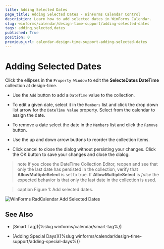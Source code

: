 ```yaml
---
title: Adding Selected Dates
page_title: Adding Selected Dates - WinForms Calendar Control
description: Learn how to add selected dates in WinForms Calendar.
slug: winforms/calendar/design-time-support/adding-selected-dates
tags: adding,selected,dates
published: True
position: 0
previous_url: calendar-design-time-support-adding-selected-dates
---
```


# Adding Selected Dates


Click the ellipses in the `Property Window` to edit the __SelecteDates DateTime__ collection at design-time. 

* Use the `Add` button to add a `DateTime` value to the collection.
            

* To edit a given date, select it in the `Members` list and click the drop down list arrow for the `DateTime Value` property. Select from the calendar to assign the date.
            

* To remove a date select the date in the `Members` list and click the `Remove` button.
            

* Use the up and down arrow buttons to reorder the collection items.
            

* Click cancel to close the dialog without persisting your changes. Click the OK button to save your changes and close the dialog. 

>note If you close the DateTime Collection Editor, reopen and see that only the last date has persisted in the collection, verify that __AllowMultipleSelect__ is set to true. If __AllowMultipleSelect__ is *false* the expected behavior is that only the last date in the collection is used.
>

>caption Figure 1: Add selected dates.

![WinForms RadCalendar Add Selected Dates](images/calendar-design-time-support-adding-selected-dates001.png)

## See Also

* [Smart Tag]({%slug winforms/calendar/smart-tag%})

* [Adding Special Days]({%slug winforms/calendar/design-time-support/adding-special-days%})
